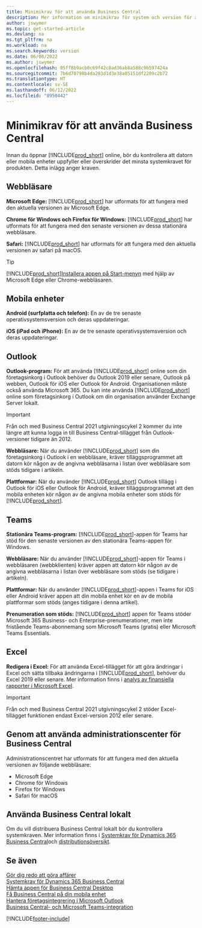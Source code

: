 ```yaml
---
title: Minimikrav för att använda Business Central
description: Mer information om minimikrav för system och version för att använda Business Central online som anges nedan.
author: jswymer
ms.topic: get-started-article
ms.devlang: na
ms.tgt_pltfrm: na
ms.workload: na
ms.search.keywords: version
ms.date: 06/08/2022
ms.author: jswymer
ms.openlocfilehash: 05ff8b9acb0c69f42c8ad36ab8a588c9b597424a
ms.sourcegitcommit: 7b6d70798b4da283d1d3e38a05151df2209c2b72
ms.translationtype: HT
ms.contentlocale: sv-SE
ms.lasthandoff: 06/12/2022
ms.locfileid: "8950442"
---
```

# <a name="minimum-requirements-for-using-business-central"></a>Minimikrav för att använda Business Central

Innan du öppnar [!INCLUDE[prod_short](includes/prod_short.md)] online, bör du kontrollera att datorn eller mobila enheter uppfyller eller överskrider det minsta systemkravet för produkten. Detta inlägg anger kraven.  

## <a name="browsers"></a>Webbläsare

**Microsoft Edge:** [!INCLUDE[prod_short](includes/prod_short.md)] har utformats för att fungera med den aktuella versionen av Microsoft Edge.
  
**Chrome för Windows och Firefox för Windows:** [!INCLUDE[prod_short](includes/prod_short.md)] har utformats för att fungera med den senaste versionen av dessa stationära webbläsare.
 
**Safari:** [!INCLUDE[prod_short](includes/prod_short.md)] har utformats för att fungera med den aktuella versionen av safari på macOS.  

> [!TIP]
> [!INCLUDE[prod_short](includes/prod_short.md)][Installera appen på Start-menyn](install-desktop-app.md#install-the-app-for-business-central-online) med hjälp av Microsoft Edge eller Chrome-webbläsaren.

## <a name="mobile-devices"></a>Mobila enheter

**Android (surfplatta och telefon):** En av de tre senaste operativsystemsversion och deras uppdateringar.

**iOS (iPad och iPhone):** En av de tre senaste operativsystemsversion och deras uppdateringar.

## <a name="outlook"></a>Outlook

**Outlook-program:** För att använda [!INCLUDE[prod_short](includes/prod_short.md)] online som din företagsinkorg i Outlook behöver du Outlook 2019 eller senare, Outlook på webben, Outlook för iOS eller Outlook för Android. Organisationen måste också använda Microsoft 365. Du kan inte använda [!INCLUDE[prod_short](includes/prod_short.md)] online som företagsinkorg i Outlook om din organisation använder Exchange Server lokalt. 

> [!IMPORTANT]
> Från och med Business Central 2021 utgivningscykel 2 kommer du inte längre att kunna logga in till Business Central-tillägget från Outlook-versioner tidigare än 2012.
  
**Webbläsare:** När du använder [!INCLUDE[prod_short](includes/prod_short.md)] som din företagsinkorg i Outlook i en webbläsare, kräver tilläggsprogrammet att datorn kör någon av de angivna webbläsarna i listan över webbläsare som stöds tidigare i artikeln.

**Plattformar:** När du använder [!INCLUDE[prod_short](includes/prod_short.md)] Outlook tillägg i Outlook för iOS eller Outlook för Android, kräver tilläggsprogrammet att den mobila enheten kör någon av de angivna mobila enheter som stöds för [!INCLUDE[prod_short](includes/prod_short.md)].  

## <a name="teams"></a>Teams

**Stationära Teams-program:** [!INCLUDE[prod_short](includes/prod_short.md)]-appen för Teams har stöd för den senaste versionen av den stationära Teams-appen för Windows. 

**Webbläsare:** När du använder [!INCLUDE[prod_short](includes/prod_short.md)]-appen för Teams i webbläsaren (webbklienten) kräver appen att datorn kör någon av de angivna webbläsarna i listan över webbläsare som stöds (se tidigare i artikeln). 

**Plattformar:** När du använder [!INCLUDE[prod_short](includes/prod_short.md)]-appen i Teams for iOS eller Android kräver appen att din mobila enhet kör en av de mobila plattformar som stöds (anges tidigare i denna artikel).

**Prenumeration som stöds:** [!INCLUDE[prod_short](includes/prod_short.md)] appen för Teams stöder Microsoft 365 Business- och Enterprise-prenumerationer, men inte fristående Teams-abonnemang som Microsoft Teams (gratis) eller Microsoft Teams Essentials.

## <a name="excel"></a>Excel

**Redigera i Excel:** För att använda Excel-tillägget för att göra ändringar i Excel och sätta tillbaka ändringarna i [!INCLUDE[prod_short](includes/prod_short.md)], behöver du Excel 2019 eller senare. Mer information finns i [analys av finansiella rapporter i Microsoft Excel](finance-analyze-excel.md).  

> [!IMPORTANT]
> Från och med Business Central 2021 utgivningscykel 2 stöder Excel-tillägget funktionen endast Excel-version 2012 eller senare.

## <a name="using-the-business-central-administration-center"></a><a name="TAC"></a> Genom att använda administrationscenter för Business Central

Administrationscentret har utformats för att fungera med den aktuella versionen av följande webbläsare:

- Microsoft Edge
- Chrome för Windows
- Firefox för Windows
- Safari för macOS

## <a name="use-business-central-on-premises"></a>Använda Business Central lokalt

Om du vill distribuera Business Central lokalt bör du kontrollera systemkraven. Mer information finns i [Systemkrav för Dynamics 365 Business Central](/dynamics365/business-central/dev-itpro/deployment/system-requirements-business-central-v20)och [distributionsöversikt](/dynamics365/business-central/dev-itpro/deployment/deployment).  

## <a name="see-also"></a>Se även

[Gör dig redo att göra affärer](ui-get-ready-business.md)  
[Systemkrav för Dynamics 365 Business Central](/dynamics365/business-central/dev-itpro/deployment/system-requirements-business-central-v20)  
[Hämta appen för Business Central Desktop](install-desktop-app.md)  
[Få Business Central på din mobila enhet](install-mobile-app.md)  
[Hantera företagsintegrering i Microsoft Outlook](admin-outlook.md)  
[Business Central- och Microsoft Teams-integration](across-teams-overview.md)  

[!INCLUDE[footer-include](includes/footer-banner.md)]
